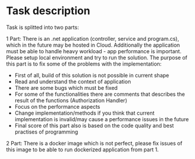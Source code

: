 # Task description

Task is splitted into two parts:

1 Part: There is an .net application (controller, service and program.cs), which in the future may be hosted in Cloud. Additionally the application must be able to handle heavy workload - app performance is important. Please setup local environment and try to run the solution. The purpose of this part is to fix some of the problems with the implementation:
- First of all, build of this solution is not possible in current shape
- Read and understand the context of application
- There are some bugs which must be fixed
- For some of the functionalities there are comments that describes the result of the functions (Authorization Handler)
- Focus on the performance aspects
- Change implementation/methods if you think that current implementation is invalid/may cause a performance issues in the future
- Final score of this part also is based on the code quality and best practises of programming

2 Part: There is a docker image which is not perfect, please fix issues of this image to be able to run dockerized application from part 1.